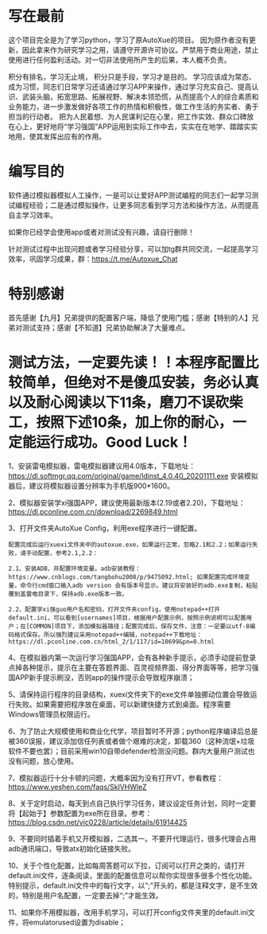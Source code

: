 # 写在最前
这个项目完全是为了学习python，学习了原AutoXue的项目。
因为原作者没有更新，因此拿来作为研究学习之用，请遵守开源许可协议。严禁用于商业用途，禁止使用进行任何盈利活动。对一切非法使用所产生的后果，本人概不负责。

积分有排名，学习无止境， 积分只是手段，学习才是目的。
学习应该成为常态、成为习惯，同志们日常学习还请通过学习APP来操作，通过学习充实自己、提高认识、武装头脑，拓宽思路、拓展视野、解决本领恐慌，从而提高个人的综合素质和业务能力，进一步激发做好各项工作的热情和积极性，做工作生活的务实者、勇于担当的行动者。 把为人民着想、为人民谋利记在心里，把工作实效、群众口碑放在心上，更好地将“学习强国”APP运用到实际工作中去，实实在在地学、踏踏实实地用，使其发挥出应有的作用。

# 编写目的
软件通过模拟器模拟人工操作，一是可以让爱好APP测试编程的同志们一起学习测试编程经验；二是通过模拟操作，让更多同志看到学习方法和操作方法，从而提高自主学习效率。

如果你已经学会使用app或者对测试没有兴趣，请自行删除！

针对测试过程中出现问题或者学习经验分享，可以加tg群共同交流，一起提高学习效率，巩固学习成果，群：https://t.me/Autoxue_Chat

# 特别感谢
首先感谢【九月】兄弟提供的配置客户端，降低了使用门槛；感谢【特别的人】兄弟对测试支持；感谢【不知道】兄弟协助解决了大量难点。

# 测试方法，一定要先读！！本程序配置比较简单，但绝对不是傻瓜安装，务必认真以及耐心阅读以下11条，磨刀不误砍柴工，按照下述10条，加上你的耐心，一定能运行成功。Good Luck！

1、安装雷电模拟器，雷电模拟器建议用4.0版本，下载地址：https://dl.softmgr.qq.com/original/game/ldinst_4.0.40_20201111.exe   安装模拟器后，建议将模拟器设置分辨率为手机版900*1600。

2、模拟器安装学xi强国APP，建议使用最新版本(2.19或者2.20)，下载地址：https://dl.pconline.com.cn/download/2269849.html

3、打开文件夹AutoXue Config，利用exe程序进行一键配置。

    配置完成后运行xuexi文件夹中的autoxue.exe，如果运行正常，忽略2.1和2.2；如果运行失败，请手动配置，参考2.1,2.2：

    2.1、安装ADB，并配置环境变量。adb安装教程：https://www.cnblogs.com/tangbohu2008/p/9475092.html; 如果配置完成环境变量，命令行cmd窗口输入adb version 会有版本号显示。建议将安装好的adb.exe复制，粘贴覆到盖雷电目录下，保持adb.exe版本一致。
    
    2.2、配置学xi强guo用户名和密码，打开文件夹config，使用notepad++打开default.ini，可以看到[usernames]项目，根据用户配置示例，按照示例说明可以配置用户；在[COMMON]项目下，添加模拟器路径；配置完成后，保存文件，注意：一定要以utf-8编码格式保存。所以强烈建议采用notepad++编辑，notepad++下载地址：https://dl.pconline.com.cn/html_2/1/117/id=10699&pn=0.html

4、在模拟器内第一次运行学习强国APP，会有各种新手提示，必须手动提前登录点掉各种提示，提示在主要在答题界面、百灵视频界面、得分界面等等，把学习强国APP新手提示刷没，否则app的操作提示会导致程序崩溃；

5、请保持运行程序的目录结构，xuexi文件夹下的exe文件单独挪动位置会导致运行失败。如果需要把程序放在桌面，可以新建快捷方式到桌面。程序需要Windows管理员权限运行。

6、为了防止大规模使用和商业化代学，项目暂时不开源；python程序编译后总是被360误报，建议添加信任列表或者做个艰难的决定，卸载360（这种流氓+垃圾软件不要也罢）；目前采用win10自带defender检测没问题。群内大量用户测试也没有问题，放心使用。

7、模拟器运行十分卡顿的问题，大概率因为没有打开VT，参看教程：https://www.yeshen.com/faqs/SklVHWleZ

8、关于定时启动，每天到点自己执行学习任务，建议设定任务计划，同时一定要将【起始于】参数配置为exe所在目录。参考：https://blog.csdn.net/vic0228/article/details/61914425

9、不要同时插着手机又开模拟器，二选其一。不要开代理运行，很多代理会占用adb通讯端口，导致atx初始化链接失败。

10、关于个性化配置，比如每周答题可以下拉，订阅可以打开之类的，请打开default.ini文件，逐条阅读，里面的配置信息可以帮你实现很多很多个性化功能。特别提示，default.ini文件中的每行文字，以“;”开头的，都是注释文字，是不生效的，特别是用户名配置，一定要去掉“;”才能生效。

11、如果你不用模拟器，改用手机学习，可以打开config文件夹里的default.ini文件，将emulatorused设置为disable；
